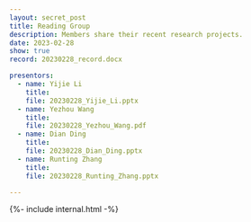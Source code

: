 ```yaml
---
layout: secret_post
title: Reading Group
description: Members share their recent research projects.
date: 2023-02-28
show: true
record: 20230228_record.docx

presentors:
  - name: Yijie Li
    title:
    file: 20230228_Yijie_Li.pptx
  - name: Yezhou Wang
    title:
    file: 20230228_Yezhou_Wang.pdf
  - name: Dian Ding
    title:
    file: 20230228_Dian_Ding.pptx
  - name: Runting Zhang
    title:
    file: 20230228_Runting_Zhang.pptx

---
```


{%- include internal.html -%}

